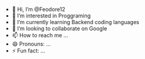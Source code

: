 - 👋 Hi, I’m @Feodore12
- 👀 I’m interested in Proggraming
- 🌱 I’m currently learning Backend coding languages
- 💞️ I’m looking to collaborate on Google
- 📫 How to reach me ...
- 😄 Pronouns: ...
- ⚡ Fun fact: ...

<!---
Feodore12/Feodore12 is a ✨ special ✨ repository because its `README.md` (this file) appears on your GitHub profile.
You can click the Preview link to take a look at your changes.
--->
